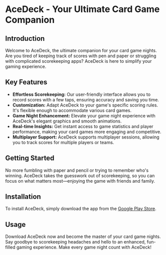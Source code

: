 # AceDeck - Your Ultimate Card Game Companion

## Introduction

Welcome to AceDeck, the ultimate companion for your card game nights. Are you tired of keeping track of scores with pen and paper or struggling with complicated scorekeeping apps? AceDeck is here to simplify your gaming experience.

## Key Features

- **Effortless Scorekeeping:** Our user-friendly interface allows you to record scores with a few taps, ensuring accuracy and saving you time.
- **Customization:** Adapt AceDeck to your game's specific scoring rules. It's flexible enough to accommodate various card games.
- **Game Night Enhancement:** Elevate your game night experience with AceDeck's elegant graphics and smooth animations.
- **Real-time Insights:** Get instant access to game statistics and player performance, making your card games more engaging and competitive.
- **Multiplayer Support:** AceDeck supports multiplayer sessions, allowing you to track scores for multiple players or teams.

## Getting Started

No more fumbling with paper and pencil or trying to remember who's winning. AceDeck takes the guesswork out of scorekeeping, so you can focus on what matters most—enjoying the game with friends and family.

## Installation

To install AceDeck, simply download the app from the [Google Play Store](https://play.google.com/store/apps/details?id=com.aceDeck.android).

## Usage

Download AceDeck now and become the master of your card game nights. Say goodbye to scorekeeping headaches and hello to an enhanced, fun-filled gaming experience. Make every game night count with AceDeck!
